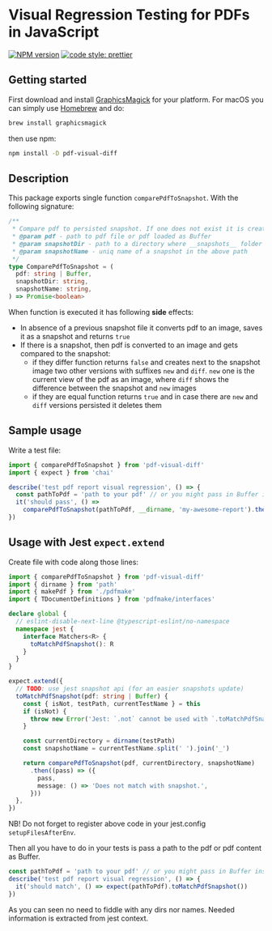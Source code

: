 # Visual Regression Testing for PDFs in JavaScript

[![NPM version][npm-badge-url]][npm-url]
[![code style: prettier][prettier-badge-url]][prettier-url]

## Getting started

First download and install [GraphicsMagick](http://www.graphicsmagick.org/) for your platform. For macOS you can simply use [Homebrew](http://mxcl.github.io/homebrew/) and do:

```sh
brew install graphicsmagick
```

then use npm:

```sh
npm install -D pdf-visual-diff
```

[npm-url]: https://www.npmjs.com/package/pdf-visual-diff
[npm-badge-url]: https://img.shields.io/npm/v/pdf-visual-diff.svg
[prettier-url]: https://github.com/prettier/prettier
[prettier-badge-url]: https://img.shields.io/badge/code_style-prettier-ff69b4.svg

## Description

This package exports single function `comparePdfToSnapshot`. With the following signature:

```ts
/**
 * Compare pdf to persisted snapshot. If one does not exist it is created
 * @param pdf - path to pdf file or pdf loaded as Buffer
 * @param snapshotDir - path to a directory where __snapshots__ folder is going to be created
 * @param snapshotName - uniq name of a snapshot in the above path
 */
type ComparePdfToSnapshot = (
  pdf: string | Buffer,
  snapshotDir: string,
  snapshotName: string,
) => Promise<boolean>
```

When function is executed it has following **side** effects:

- In absence of a previous snapshot file it converts pdf to an image, saves it as a snapshot and returns `true`
- If there is a snapshot, then pdf is converted to an image and gets compared to the snapshot:
  - if they differ function returns `false` and creates next to the snapshot image two other versions with suffixes `new` and `diff`. `new` one is the current view of the pdf as an image, where `diff` shows the difference between the snapshot and `new` images
  - if they are equal function returns `true` and in case there are `new` and `diff` versions persisted it deletes them

## Sample usage

Write a test file:

```js
import { comparePdfToSnapshot } from 'pdf-visual-diff'
import { expect } from 'chai'

describe('test pdf report visual regression', () => {
  const pathToPdf = 'path to your pdf' // or you might pass in Buffer instead
  it('should pass', () =>
    comparePdfToSnapshot(pathToPdf, __dirname, 'my-awesome-report').then((x) => expect(x).to.be.true))
})
```

## Usage with Jest  `expect.extend`

Create file with code along those lines:

```ts
import { comparePdfToSnapshot } from 'pdf-visual-diff'
import { dirname } from 'path'
import { makePdf } from './pdfmake'
import { TDocumentDefinitions } from 'pdfmake/interfaces'

declare global {
  // eslint-disable-next-line @typescript-eslint/no-namespace
  namespace jest {
    interface Matchers<R> {
      toMatchPdfSnapshot(): R
    }
  }
}

expect.extend({
  // TODO: use jest snapshot api (for an easier snapshots update)
  toMatchPdfSnapshot(pdf: string | Buffer) {
    const { isNot, testPath, currentTestName } = this
    if (isNot) {
      throw new Error('Jest: `.not` cannot be used with `.toMatchPdfSnapshot()`.')
    }

    const currentDirectory = dirname(testPath)
    const snapshotName = currentTestName.split(' ').join('_')

    return comparePdfToSnapshot(pdf, currentDirectory, snapshotName)
      .then((pass) => ({
        pass,
        message: () => 'Does not match with snapshot.',
      }))
  },
})
```

NB! Do not forget to register above code in your jest.config `setupFilesAfterEnv`.

Then all you have to do in your tests is pass a path to the pdf or pdf content as Buffer. 

```ts
const pathToPdf = 'path to your pdf' // or you might pass in Buffer instead
describe('test pdf report visual regression', () => {
  it('should match', () => expect(pathToPdf).toMatchPdfSnapshot())
})
```

As you can seen no need to fiddle with any dirs nor names. Needed information is extracted from jest context.